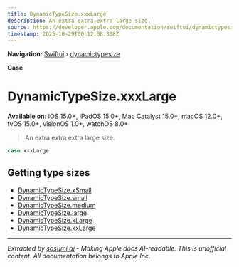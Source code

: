 ```yaml
---
title: DynamicTypeSize.xxxLarge
description: An extra extra extra large size.
source: https://developer.apple.com/documentation/swiftui/dynamictypesize/xxxlarge
timestamp: 2025-10-29T00:12:08.338Z
---
```


**Navigation:** [Swiftui](/documentation/swiftui) › [dynamictypesize](/documentation/swiftui/dynamictypesize)

**Case**

# DynamicTypeSize.xxxLarge

**Available on:** iOS 15.0+, iPadOS 15.0+, Mac Catalyst 15.0+, macOS 12.0+, tvOS 15.0+, visionOS 1.0+, watchOS 8.0+

> An extra extra extra large size.

```swift
case xxxLarge
```

## Getting type sizes

- [DynamicTypeSize.xSmall](/documentation/swiftui/dynamictypesize/xsmall)
- [DynamicTypeSize.small](/documentation/swiftui/dynamictypesize/small)
- [DynamicTypeSize.medium](/documentation/swiftui/dynamictypesize/medium)
- [DynamicTypeSize.large](/documentation/swiftui/dynamictypesize/large)
- [DynamicTypeSize.xLarge](/documentation/swiftui/dynamictypesize/xlarge)
- [DynamicTypeSize.xxLarge](/documentation/swiftui/dynamictypesize/xxlarge)

---

*Extracted by [sosumi.ai](https://sosumi.ai) - Making Apple docs AI-readable.*
*This is unofficial content. All documentation belongs to Apple Inc.*
